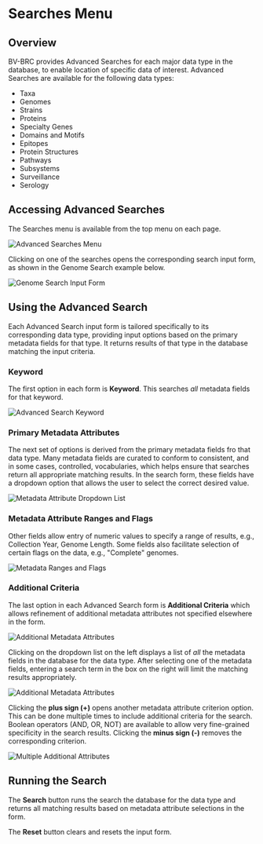 # Searches Menu

## Overview

BV-BRC provides Advanced Searches for each major data type in the database, to enable location of specific data of interest. Advanced Searches are available for the following data types:

* Taxa
* Genomes
* Strains
* Proteins
* Specialty Genes
* Domains and Motifs
* Epitopes
* Protein Structures
* Pathways
* Subsystems
* Surveillance
* Serology

## Accessing Advanced Searches

The Searches menu is available from the top menu on each page. 

![Advanced Searches Menu](./images/searches_top_menu.png)

Clicking on one of the searches opens the corresponding search input form, as shown in the Genome Search example below.

![Genome Search Input Form](./images/search_form_genome.png)

## Using the Advanced Search

Each Advanced Search input form is tailored specifically to its corresponding data type, providing input options based on the primary metadata fields for that type. It returns results of that type in the database matching the input criteria.  

### Keyword

The first option in each form is **Keyword**. This searches *all* metadata fields for that keyword. 

![Advanced Search Keyword](./images/search_advanced_keyword.png)

### Primary Metadata Attributes
The next set of options is derived from the primary metadata fields fro that data type. Many metadata fields are curated to conform to consistent, and in some cases, controlled, vocabularies, which helps ensure that searches return all appropriate matching results. In the search form, these fields have a dropdown option that allows the user to select the correct desired value.  

![Metadata Attribute Dropdown List](./images/search_attribute_dropdown.png)

### Metadata Attribute Ranges and Flags

Other fields allow entry of numeric values to specify a range of results, e.g., Collection Year, Genome Length. Some fields also facilitate selection of certain flags on the data, e.g., "Complete" genomes.

![Metadata Ranges and Flags](./images/search_range_flag.png)

### Additional Criteria 

The last option in each Advanced Search form is **Additional Criteria** which allows refinement of additional metadata attributes not specified elsewhere in the form. 

![Additional Metadata Attributes](./images/search_additional_criteria.png)

Clicking on the dropdown list on the left displays a list of *all* the metadata fields in the database for the data type. After selecting one of the metadata fields, entering a search term in the box on the right will limit the matching results appropriately. 

![Additional Metadata Attributes](./images/search_metadata_field_list.png)

Clicking the **plus sign (+)** opens another metadata attribute criterion option. This can be done multiple times to include additional criteria for the search. Boolean operators (AND, OR, NOT) are available to allow very fine-grained specificity in the search results. Clicking the **minus sign (-)** removes the corresponding criterion.

![Multiple Additional Attributes](./images/search_add_criteria.png)

## Running the Search

The **Search** button runs the search the database for the data type and returns all matching results based on metadata attribute selections in the form.

The **Reset** button clears and resets the input form.